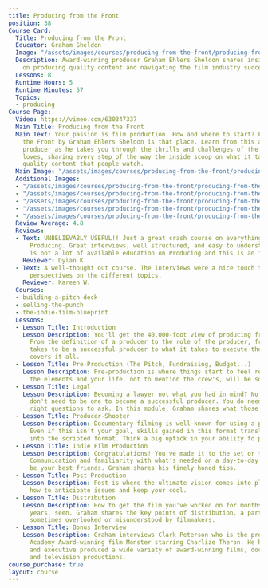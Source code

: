 ```yaml
---
title: Producing from the Front
position: 38
Course Card:
  Title: Producing from the Front
  Educator: Graham Sheldon
  Image: "/assets/images/courses/producing-from-the-front/producing-from-the-front.jpg"
  Description: Award-winning producer Graham Ehlers Sheldon shares insider knowledge
    on producing quality content and navigating the film industry successfully.
  Lessons: 8
  Runtime Hours: 5
  Runtime Minutes: 57
  Topics:
  - producing
Course Page:
  Video: https://vimeo.com/630347337
  Main Title: Producing from the Front
  Main Text: Your passion is film production. How and where to start? Producing from
    the Front by Graham Ehlers Sheldon is that place. Learn from this award winning
    producer as he takes you through the thrills and challenges of the industry he
    loves, sharing every step of the way the inside scoop on what it takes to produce
    quality content that people watch.
  Main Image: "/assets/images/courses/producing-from-the-front/producing-from-the-front-1.jpg"
  Additional Images:
  - "/assets/images/courses/producing-from-the-front/producing-from-the-front-2.jpg"
  - "/assets/images/courses/producing-from-the-front/producing-from-the-front-3.jpg"
  - "/assets/images/courses/producing-from-the-front/producing-from-the-front-4.jpg"
  - "/assets/images/courses/producing-from-the-front/producing-from-the-front-5.jpg"
  - "/assets/images/courses/producing-from-the-front/producing-from-the-front-6.jpg"
  Review Average: 4.8
  Reviews:
  - Text: UNBELIEVABLY USEFUL!! Just a great crash course on everything about Film
      Producing. Great interviews, well structured, and easy to understand. There
      is not a lot of available education on Producing and this is an invaluable recourse!!
    Reviewer: Dylan K.
  - Text: A well-thought out course. The interviews were a nice touch to get various
      perspectives on the different topics.
    Reviewer: Kareen W.
  Courses:
  - building-a-pitch-deck
  - selling-the-punch
  - the-indie-film-blueprint
  Lessons:
  - Lesson Title: Introduction
    Lesson Description: You'll get the 40,000-foot view of producing from this module.
      From the definition of a producer to the role of the producer, from what it
      takes to be a successful producer to what it takes to execute the vision, Graham
      covers it all.
  - Lesson Title: Pre-Production (The Pitch, Fundraising, Budget...)
    Lesson Description: Pre-production is where things start to feel real. Master
      the elements and your life, not to mention the crew's, will be so much easier.
  - Lesson Title: Legal
    Lesson Description: Becoming a lawyer not what you had in mind? No worries. You
      don't need to be one to become a successful producer. You do need to know the
      right questions to ask. In this module, Graham shares what those are.
  - Lesson Title: Producer-Shooter
    Lesson Description: Documentary filming is well-known for using a producer-shooter.
      Even if this isn't your goal, skills gained in this format translate very well
      into the scripted format. Think a big uptick in your ability to problem-solve.
  - Lesson Title: Indie Film Production
    Lesson Description: Congratulations! You've made it to the set or to the location.
      Communication and familiarity with what's needed on a day-to-day basis will
      be your best friends. Graham shares his finely honed tips.
  - Lesson Title: Post Production
    Lesson Description: Post is where the ultimate vision comes into place. Learn
      how to anticipate issues and keep your cool.
  - Lesson Title: Distribution
    Lesson Description: How to get the film you've worked on for months, maybe even
      years, seen. Graham shares the key points of distribution, a part of the industry
      sometimes overlooked or misunderstood by filmmakers.
  - Lesson Title: Bonus Interview
    Lesson Description: Graham interviews Clark Peterson who is the producer of the
      Academy Award-winning film Monster starring Charlize Theron. He has produced
      and executive produced a wide variety of award-winning films, documentaries,
      and television productions.
course_purchase: true
layout: course
---
```


